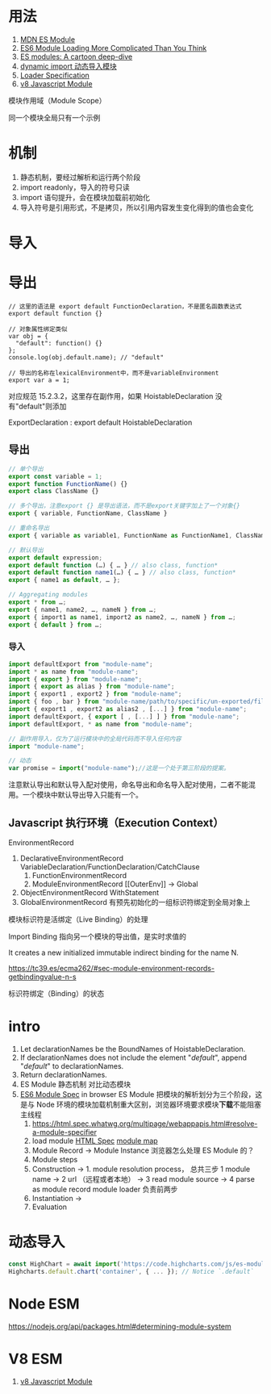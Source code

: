# 用法

1. [MDN ES Module](https://developer.mozilla.org/zh-CN/docs/Web/JavaScript/Guide/Modules)
1. [ES6 Module Loading More Complicated Than You Think](https://humanwhocodes.com/blog/2016/04/es6-module-loading-more-complicated-than-you-think/)
1. [ES modules: A cartoon deep-dive](https://hacks.mozilla.org/2018/03/es-modules-a-cartoon-deep-dive/)
1. [dynamic import 动态导入模块](https://github.com/tc39/proposal-dynamic-import)
1. [Loader Specification](https://whatwg.github.io/loader/)
1. [v8 Javascript Module](https://v8.dev/features/modules)

模块作用域（Module Scope）

同一个模块全局只有一个示例

# 机制

1. 静态机制，要经过解析和运行两个阶段
1. import readonly，导入的符号只读
1. import 语句提升，会在模块加载前初始化
1. 导入符号是引用形式，不是拷贝，所以引用内容发生变化得到的值也会变化

# 导入

# 导出

```
// 这里的语法是 export default FunctionDeclaration，不是匿名函数表达式
export default function {}

// 对象属性绑定类似
var obj = {
  "default": function() {}
};
console.log(obj.default.name); // "default"

// 导出的名称在lexicalEnvironment中，而不是variableEnvironment
export var a = 1;
```

对应规范 15.2.3.2，这里存在副作用，如果 HoistableDeclaration 没有"default"则添加

ExportDeclaration : export default HoistableDeclaration

## 导出

```js
// 单个导出
export const variable = 1;
export function FunctionName() {}
export class ClassName {}

// 多个导出，注意export {} 是导出语法，而不是export关键字加上了一个对象{}
export { variable, FunctionName, ClassName }

// 重命名导出
export { variable as variable1, FunctionName as FunctionName1, ClassName as ClassName1 }

// 默认导出
export default expression;
export default function (…) { … } // also class, function*
export default function name1(…) { … } // also class, function*
export { name1 as default, … };

// Aggregating modules
export * from …;
export { name1, name2, …, nameN } from …;
export { import1 as name1, import2 as name2, …, nameN } from …;
export { default } from …;
```

### 导入

```js
import defaultExport from "module-name";
import * as name from "module-name";
import { export } from "module-name";
import { export as alias } from "module-name";
import { export1 , export2 } from "module-name";
import { foo , bar } from "module-name/path/to/specific/un-exported/file";
import { export1 , export2 as alias2 , [...] } from "module-name";
import defaultExport, { export [ , [...] ] } from "module-name";
import defaultExport, * as name from "module-name";

// 副作用导入，仅为了运行模块中的全局代码而不导入任何内容
import "module-name";

// 动态
var promise = import("module-name");//这是一个处于第三阶段的提案。
```

注意默认导出和默认导入配对使用，命名导出和命名导入配对使用，二者不能混用。一个模块中默认导出导入只能有一个。

## Javascript 执行环境（Execution Context）

EnvironmentRecord

1. DeclarativeEnvironmentRecord VariableDeclaration/FunctionDeclaration/CatchClause
   1. FunctionEnvironmentRecord
   1. ModuleEnvironmentRecord [[OuterEnv]] -> Global
1. ObjectEnvironmentRecord WithStatement
1. GlobalEnvironmentRecord 有预先初始化的一组标识符绑定到全局对象上

模块标识符是活绑定（Live Binding）的处理

Import Binding 指向另一个模块的导出值，是实时求值的

It creates a new initialized immutable indirect binding for the name N.

https://tc39.es/ecma262/#sec-module-environment-records-getbindingvalue-n-s

标识符绑定（Binding）的状态

# intro

1. Let declarationNames be the BoundNames of HoistableDeclaration.
2. If declarationNames does not include the element "_default_", append "_default_" to
   declarationNames.
3. Return declarationNames.
4. ES Module 静态机制 对比动态模块
5. [ES6 Module Spec](https://tc39.es/ecma262/#sec-modules) in browser ES Module 把模块的解析划分为三个阶段，这是与 Node 环境的模块加载机制重大区别，浏览器环境要求模块**下载**不能阻塞主线程
   1. https://html.spec.whatwg.org/multipage/webappapis.html#resolve-a-module-specifier
   1. load module [HTML Spec](https://html.spec.whatwg.org/#fetch-a-module-script-tree) [module map](https://html.spec.whatwg.org/multipage/webappapis.html#integration-with-the-javascript-module-system)
   1. Module Record -> Module Instance 浏览器怎么处理 ES Module 的？
   1. Module steps
   1. Construction -> 1. module resolution process， 总共三步 1 module name -> 2 url （远程或者本地） -> 3 read module source -> 4 parse as module record
      module loader 负责前两步
   1. Instantiation ->
   1. Evaluation

# 动态导入

```js
const HighChart = await import('https://code.highcharts.com/js/es-modules/masters/highcharts.src.js');
Highcharts.default.chart('container', { ... }); // Notice `.default`
```

# Node ESM

https://nodejs.org/api/packages.html#determining-module-system

# V8 ESM

1. [v8 Javascript Module](https://v8.dev/features/modules)
